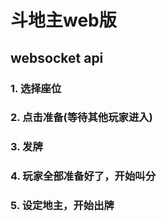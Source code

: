 # 斗地主web版

## websocket api
### 1. 选择座位
### 2. 点击准备(等待其他玩家进入)
### 3. 发牌
### 4. 玩家全部准备好了，开始叫分
### 5. 设定地主，开始出牌
